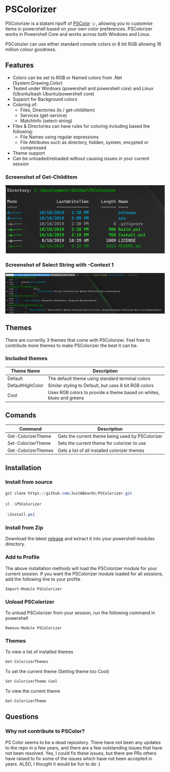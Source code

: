 # PSColorizer
PSColorizer is a blatant ripoff of [PSColor](https://github.com/Davlind/PSColor) :relaxed:, allowing you to customise items in powershell based on your own color preferences. PSColorizer works in Powershell Core and works across both Windows and Linux.

PSColozier can use either standard console colors or 8 bit RGB allowing 16 million colour goodness.

## Features
* Colors can be set to RGB or Named colors from .Net (System.Drawing.Color)
* Tested under Windows (powershell and powershell core) and Linux (Ubuntu/bash Ubuntu/powershell core)
* Support for Background colors
* Coloring of:
  * Files, Directories (ls / get-childitem)
  * Services (get-service)
  * MatchInfo (select-string)
* Files & Directories can have rules for coloring including based the following:
  * File Names using regular expressions
  * File Attributes such as directory, hidden, system, encypted or compressed
* Theme support
* Can be unloaded/reloaded without causing issues in your current session

### Screenshot of Get-Childitem
![Screenshot of get-childitem](images/lsresult.png)

### Screenshot of Select String with -Context 1
![Screenshot of select-string with context](images/selectstringwithcontextresult.png)

## Themes
There are currently 3 themes that come with PSColorizer. Feel free to contribute more themes to make PSColorizer the best it can be.

### Included themes
|Theme Name| Description|
|--|--|
|Default|The default theme using standard terminal colors|
|DefaultHighColor| Similar styling to Default, but uses 8 bit RGB colors|
|Cool| Uses RGB colors to provide a theme based on whites, blues and greens|

## Comands
|Command|Description|
|---|---|
|Get-ColorizerTheme|Gets the current theme being used by PSColorizer|
|Set-ColorizerTheme|Sets the current theme for colorizer to use|
|Get-ColorizerThemes|Gets a list of all installed colorizer themes|

## Installation
### Install from source
```powershell
git clone https://github.com/JustABearOz/PSColorizer.git

sl .\PSColorizer

.\Install.ps1
```

### Install from Zip
Download the latest [release](https://github.com/JustABearOz/PSColorizer/releases) and extract it into your powershell modules directory. 

### Add to Profile
The above installation methods will load the PSColorizer module for your current session. If you want the PSColorizer module loaded for all sessions, add the following line to your profile
```pwsh
Import-Module PSColorizer
```

### Unload PSColorizer
To unload PSColorizer from your session, run the following command in powershell
```pwsh
Remove-Module PSColorizer
```

### Themes
To view a list of installed themes
```powershell
Get-ColorizerThemes
```

To set the current theme (Setting theme too Cool)
```powershell
Set-ColorizerTheme Cool
```

To view the current theme
``` Powershell
Get-ColorizerTheme
```

## Questions
### Why not contribute to PSColor?
PS Color seems to be a dead repository. There have not been any updates to the repo in a few years, and there are a few outstanding issues that have not been resolved. Yes, I could fix these issues, but there are PRs others have raised to fix some of the issues which have not been accepted in years. ALSO, I thought it would be fun to do :)
